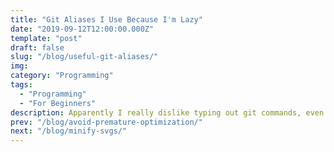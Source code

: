 ```yaml
---
title: "Git Aliases I Use Because I'm Lazy"
date: "2019-09-12T12:00:00.000Z"
template: "post"
draft: false
slug: "/blog/useful-git-aliases/"
img:
category: "Programming"
tags:
  - "Programming"
  - "For Beginners"
description: Apparently I really dislike typing out git commands, even the short ones.
prev: "/blog/avoid-premature-optimization/"
next: "/blog/minify-svgs/"
---
```


